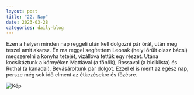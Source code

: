 ```yaml
---
layout: post
title: "22. Nap"
date: 2023-03-28
categories: daily-blog
---
```


Ezen a helyen minden nap reggeli után kell dolgozni pár órát, után meg teszel amit akarsz. Én ma reggel segítettem Leonak (helyi őrült olasz bácsi) megszerelni a konyha tetejét, vízállóvá tettük egy részét. Utána kocsikáztunk a környéken Mattiával (a főnök), Rossaval (a biciklista) és Ruthal (a kanadai). Bevásároltunk pár dolgot. Ezzel el is ment az egész nap, persze még sok idő elment az étkezésekre és főzésre.

![Kép](/2day22kep.jpg)
